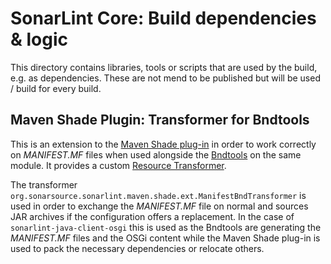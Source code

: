 # SonarLint Core: Build dependencies & logic

This directory contains libraries, tools or scripts that are used by the build, e.g. as
dependencies. These are not mend to be published but will be used / build for every build.

## Maven Shade Plugin: Transformer for Bndtools

This is an extension to the [Maven Shade plug-in](https://maven.apache.org/plugins/maven-shade-plugin/)
in order to work correctly on *MANIFEST.MF* files when used alongside the
[Bndtools](https://github.com/bndtools/bnd/tree/master/maven-plugins/bnd-maven-plugin) on the same
module. It provides a custom
[Resource Transformer](https://maven.apache.org/plugins/maven-shade-plugin/examples/resource-transformers.html).

The transformer `org.sonarsource.sonarlint.maven.shade.ext.ManifestBndTransformer` is used in order
to exchange the *MANIFEST.MF* file on normal and sources JAR archives if the configuration offers a
replacement. In the case of `sonarlint-java-client-osgi` this is used as the Bndtools are
generating the *MANIFEST.MF* files and the OSGi content while the Maven Shade plug-in is used to
pack the necessary dependencies or relocate others.
